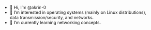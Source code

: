 - 👋 Hi, I’m @akrin-0
- 👀 I’m interested in operating systems (mainly on Linux distributions), data transmission/security, and networks.
- 🌱 I’m currently learning networking concepts.

<!---
akrin-0/akrin-0 is a ✨ special ✨ repository because its `README.md` (this file) appears on your GitHub profile.
You can click the Preview link to take a look at your changes.
--->
